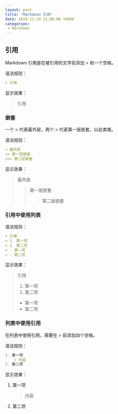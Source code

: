 ```yaml
---
layout: post
title: "Markdown 引用"
date: 2019-11-19 12:00:00 +0800
categories: 
 - Markdown
---
```


## 引用

Markdown 引用是在被引用的文字前添加 \> 和一个空格。

<!-- more -->

语法规则：

```markdown
> 引用
```

显示效果：

> 引用

### 嵌套

一个 \> 代表最外层，两个 \> 代表第一层嵌套，以此类推。

语法规则：

```markdown
> 最外层
>> 第一层嵌套
>>> 第二层嵌套
```

显示效果：

> 最外层
>> 第一层嵌套
>>> 第二层嵌套

### 引用中使用列表

语法规则：

```markdown
> 引用
> 1. 第一项
> 2. 第二项
> - 第一项
> - 第二项
```

显示效果：

> 引用
> 1. 第一项
> 2. 第二项
> - 第一项
> - 第二项

### 列表中使用引用

在列表中使用引用，需要在 \> 前添加四个空格。

语法规则：

```markdown
1. 第一项
    > 内容
2. 第二项
```

显示效果：

1. 第一项
    > 内容
2. 第二项
